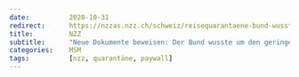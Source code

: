 ```yaml
---
date:          2020-10-31
redirect:      https://nzzas.nzz.ch/schweiz/reisequarantaene-bund-wusste-um-geringen-effekt-ld.1584652
title:         NZZ
subtitle:      "Neue Dokumente beweisen: Der Bund wusste um den geringen Effekt der Reisequarantäne"
categories:    MSM
tags:          [nzz, quarantäne, paywall]
---
```

